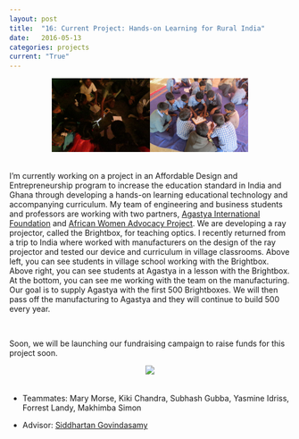 ```yaml
---
layout: post
title:  "16: Current Project: Hands-on Learning for Rural India"
date:   2016-05-13
categories: projects
current: "True"
---
```


<center><img src="images/projects/ADE/IMG_1632.JPG" width="35%"><img src="images/projects/ADE/IMG_1791.JPG" width="35%"></center><br>


I’m currently working on a project in an Affordable Design and Entrepreneurship program to increase the education standard in India and Ghana through developing a hands-on learning educational technology and accompanying curriculum.  My team of engineering and business students and professors are working with two partners, [Agastya International Foundation](http://www.agastya.org/) and [African Women Advocacy Project](http://www.africanwomenadvocacyproject.org/). We are developing a ray projector, called the Brightbox, for teaching  optics. I recently returned from a trip to India where worked with manufacturers on the design of the ray projector and tested our device and curriculum in village classrooms. Above left, you can see students in village school working with the Brightbox. Above right, you can see students at Agastya in a lesson with the Brightbox. At the bottom, you can see me working with the team on the manufacturing. Our goal is to supply Agastya with the first 500 Brightboxes. We will then pass off the manufacturing to Agastya and they will continue to build 500 every year.

<center></center><br>

Soon, we will be launching our fundraising campaign to raise funds for this project soon.

<center><img src="images/projects/ADE/DSC01009.JPG" width="70%"></center><br>

* Teammates: Mary Morse, Kiki Chandra, Subhash Gubba, Yasmine Idriss, Forrest Landy, Makhimba Simon

* Advisor: [Siddhartan Govindasamy](http://www.olin.edu/faculty/profile/siddhartan-govindasamy/)
